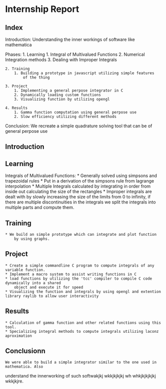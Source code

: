 # Internship Report

## Index

Introduction:
    Understanding the inner workings of software like mathematica

Phases:
    1. Learning
        1. Integral of Multivalued Functions 
        2. Numerical Integration methods
        3. Dealing with Improper Integrals

    2. Training
        1. Building a prototype in javascript utilizing simple features
            of the thing

    3. Project
        1. Implementing a general perpose integrator in C
        2. Dynamically loading custom functions
        3. Visualizing function by utilizing opengl

    4. Results
        1. Gamma function computation using general perpose use
        2. Slow efficiency utilizing different methods

Conclusion:
    We recreate a simple quadrature solving tool that can be of general perpose use

## Introduction

## Learning

Integrals of Multivalued Functions:
    * Generally solved using simpsons and trapezoidal rules
    * Put in a derivation of the simpsons rule from lagrange interpolation
    * Multiple Integrals calculated by integrating in order from inside out
        calculating the size of the rectangles
    * Improper integrals are dealt with by slowly increasing the size of the limits from
        0 to infinity, if there are multiple discontinuities in the integrals we split the
        integrals into multiple parts and compute them.

## Training
    * We build an simple prototype which can integrate and plot function
        by using graphs.

## Project
    * Create a simple commandline C program to compute integrals of any variable function.
    * Implement a macro system to assist writing functions in C
    * load functions by utilizing the 'tcc' compiler to compile C code dynamically into a shared
        object and execute it for speed
    * Visualizing the function and integrals by using opengl and extention library raylib to allow user interactivity

## Results
    * Calculation of gamma function and other related functions using this tool.
    * Specializing integral methods to compute integrals utilizing laconz aproximation

## Conclusionn
    We were able to build a simple integrator similar to the one used in mathematica. Also
understand the innerworking of such softwakjkj wkkjkjkjkj wh whkjkjkjkjkj wkkjkjre.
